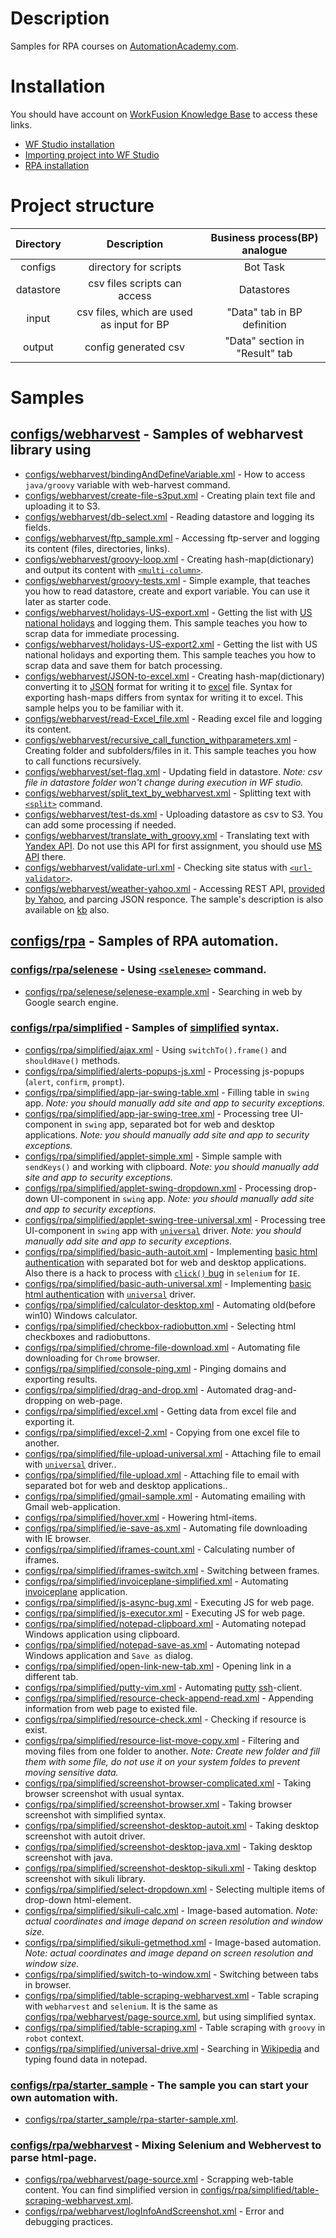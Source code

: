 # Description

Samples for RPA courses on [AutomationAcademy.com](https://automationacademy.com/learn/my/).

# Installation

You should have account on [WorkFusion Knowledge Base](https://kb.workfusion.com/display/START/WorkFusion+Knowledge+Base) to access these links.
* [WF Studio installation](https://kb.workfusion.com/display/WF/Installation+and+Update)
* [Importing project into WF Studio](https://kb.workfusion.com/display/WF/Setup+WorkFusion+Samples+Project+from+GitHub)
* [RPA installation](https://kb.workfusion.com/display/RPA/RPA+Environment+Setup)


# Project structure

Directory | Description | Business process(BP) analogue |
| :-----: | :--------: | :--------: |
|configs | directory for scripts| Bot Task
|datastore | csv files scripts can access| Datastores
|input | csv files, which are used as input for BP| "Data" tab in BP definition|
|output | config generated csv | "Data" section in "Result" tab |

# Samples

## [configs/webharvest](https://github.com/WFAutomationAcademy/RPA-Samples/tree/master/configs/webharvest) - Samples of webharvest library using

* [configs/webharvest/bindingAndDefineVariable.xml](https://github.com/WFAutomationAcademy/RPA-Samples/blob/master/configs/webharvest/bindingAndDefineVariable.xml) -
    How to access `java/groovy` variable with web-harvest command.
* [configs/webharvest/create-file-s3put.xml](https://github.com/WFAutomationAcademy/RPA-Samples/blob/master/configs/webharvest/create-file-s3put.xml) -
    Creating plain text file and uploading it to S3.
* [configs/webharvest/db-select.xml](https://github.com/WFAutomationAcademy/RPA-Samples/blob/master/configs/webharvest/db-select.xml) -
    Reading datastore and logging its fields.
* [configs/webharvest/ftp_sample.xml](https://github.com/WFAutomationAcademy/RPA-Samples/blob/master/configs/webharvest/ftp_sample.xml) -
    Accessing ftp-server and logging its content (files, directories, links).
* [configs/webharvest/groovy-loop.xml](https://github.com/WFAutomationAcademy/RPA-Samples/blob/master/configs/webharvest/groovy-loop.xml) -
    Creating hash-map(dictionary) and output its content with [```<multi-column>```](https://kb.workfusion.com/display/WF/export#export-multi-column).
* [configs/webharvest/groovy-tests.xml](https://github.com/WFAutomationAcademy/RPA-Samples/blob/master/configs/webharvest/groovy-tests.xml) -
    Simple example, that teaches you how to read datastore, create and export variable.
    You can use it later as starter code.
* [configs/webharvest/holidays-US-export.xml](https://github.com/WFAutomationAcademy/RPA-Samples/blob/master/configs/webharvest/holidays-US-export.xml) -
    Getting the list with [US national holidays](https://www.timeanddate.com/holidays/us/2013#!hol=9568127) and logging them.
    This sample teaches you how to scrap data for immediate processing.
* [configs/webharvest/holidays-US-export2.xml](https://github.com/WFAutomationAcademy/RPA-Samples/blob/master/configs/webharvest/holidays-US-export2.xml) -
    Getting the list with US national holidays and exporting them.
    This sample teaches you how to scrap data and save them for batch processing.
* [configs/webharvest/JSON-to-excel.xml](https://github.com/WFAutomationAcademy/RPA-Samples/blob/master/configs/webharvest/JSON-to-excel.xml) -
    Creating hash-map(dictionary) converting it to [JSON](https://www.json.org/) format for
    writing it to [excel](https://products.office.com/en/excel) file. Syntax for exporting
    hash-maps differs from syntax for writing it to excel. This sample helps you to be familiar
    with it.
* [configs/webharvest/read-Excel_file.xml](https://github.com/WFAutomationAcademy/RPA-Samples/blob/master/configs/webharvest/read-Excel_file.xml) -
    Reading excel file and logging its content.
* [configs/webharvest/recursive_call_function_withparameters.xml](https://github.com/WFAutomationAcademy/RPA-Samples/blob/master/configs/webharvest/recursive_call_function_withparameters.xml) -
    Creating folder and subfolders/files in it. This sample teaches you how to call
    functions recursively.
* [configs/webharvest/set-flag.xml](https://github.com/WFAutomationAcademy/RPA-Samples/blob/master/configs/webharvest/set-flag.xml) -
    Updating field in datastore.
    *Note: csv file in datastore folder won't change during execution in WF studio.*
* [configs/webharvest/split_text_by_webharvest.xml](https://github.com/WFAutomationAcademy/RPA-Samples/blob/master/configs/webharvest/split_text_by_webharvest.xml) -
    Splitting text with [```<split>```](https://kb.workfusion.com/display/WF/split) command.
* [configs/webharvest/test-ds.xml](https://github.com/WFAutomationAcademy/RPA-Samples/blob/master/configs/webharvest/test-ds.xml) -
    Uploading datastore as csv to S3. You can add some processing if needed.
* [configs/webharvest/translate_with_groovy.xml](https://github.com/WFAutomationAcademy/RPA-Samples/blob/master/configs/webharvest/translate_with_groovy.xml) -
    Translating text with [Yandex API](https://tech.yandex.com/translate/). Do not use this API
    for first assignment, you should use [MS API](https://www.microsoft.com/en-us/translator/translatorapi.aspx) there.
* [configs/webharvest/validate-url.xml](https://github.com/WFAutomationAcademy/RPA-Samples/blob/master/configs/webharvest/validate-url.xml) -
    Checking site status with [```<url-validator>```](https://kb.workfusion.com/display/WF/url-validator).
* [configs/webharvest/weather-yahoo.xml](https://github.com/WFAutomationAcademy/RPA-Samples/blob/master/configs/webharvest/weather-yahoo.xml) -
    Accessing REST API, [provided by Yahoo](https://query.yahooapis.com/v1/public/yql?q=select%20*%20from%20weather.forecast%20where%20woeid=834463%20and%20u=%27c%27&format=json),
        and parcing JSON responce. The sample's description is also available on [kb](https://kb.workfusion.com/display/RPA/Accessing+REST+API+and+parcing+JSON+responce) also.

## [configs/rpa](https://github.com/WFAutomationAcademy/RPA-Samples/tree/master/configs/rpa) - Samples of RPA automation.

### [configs/rpa/selenese](https://github.com/WFAutomationAcademy/RPA-Samples/tree/master/configs/rpa/selenese) -  Using [```<selenese>```](https://kb.workfusion.com/display/RPA/%5B8.2%5D+-+Selenium+Plugins#id-[8.2]-SeleniumPlugins-capability) command.

* [configs/rpa/selenese/selenese-example.xml](https://github.com/WFAutomationAcademy/RPA-Samples/blob/master/configs/rpa/selenese/selenese-example.xml) -
    Searching in web by Google search engine.

### [configs/rpa/simplified](https://github.com/WFAutomationAcademy/RPA-Samples/tree/master/configs/rpa/simplified) - Samples of [simplified](https://kb.workfusion.com/display/RPA/Simplified+Robotics+API) syntax.
* [configs/rpa/simplified/ajax.xml](https://github.com//WFAutomationAcademy/RPA-Samples/blob/master/configs/rpa/simplified/ajax.xml) -
	Using ```switchTo().frame()``` and ```shouldHave()``` methods.
* [configs/rpa/simplified/alerts-popups-js.xml](https://github.com//WFAutomationAcademy/RPA-Samples/blob/master/configs/rpa/simplified/alerts-popups-js.xml) -
	Processing js-popups (`alert`, `confirm`, `prompt`).
* [configs/rpa/simplified/app-jar-swing-table.xml](https://github.com//WFAutomationAcademy/RPA-Samples/blob/master/configs/rpa/simplified/app-jar-swing-table.xml) -
	Filling table in `swing` app. *Note: you should manually add site and app to security exceptions.*
* [configs/rpa/simplified/app-jar-swing-tree.xml](https://github.com//WFAutomationAcademy/RPA-Samples/blob/master/configs/rpa/simplified/app-jar-swing-tree.xml) -
	Processing tree UI-component in `swing` app, separated bot for web and desktop applications.
	*Note: you should manually add site and app to security exceptions.*
* [configs/rpa/simplified/applet-simple.xml](https://github.com//WFAutomationAcademy/RPA-Samples/blob/master/configs/rpa/simplified/applet-simple.xml) -
	Simple sample with ```sendKeys()``` and working with clipboard.
	*Note: you should manually add site and app to security exceptions.*
* [configs/rpa/simplified/applet-swing-dropdown.xml](https://github.com//WFAutomationAcademy/RPA-Samples/blob/master/configs/rpa/simplified/applet-swing-dropdown.xml) -
	Processing drop-down UI-component in `swing` app.
	*Note: you should manually add site and app to security exceptions.*
* [configs/rpa/simplified/applet-swing-tree-universal.xml](https://github.com//WFAutomationAcademy/RPA-Samples/blob/master/configs/rpa/simplified/applet-swing-tree-universal.xml) -
	Processing tree UI-component in `swing` app with
	[`universal`](https://kb.workfusion.com/display/RPA/Universal+RPA+Driver) driver.
	*Note: you should manually add site and app to security exceptions.*
* [configs/rpa/simplified/basic-auth-autoit.xml](https://github.com//WFAutomationAcademy/RPA-Samples/blob/master/configs/rpa/simplified/basic-auth-autoit.xml) -
	Implementing [basic html authentication](https://en.wikipedia.org/wiki/Basic_access_authentication)
    with separated bot for web and desktop applications.
    Also there is a hack to process with [```click()``` bug](https://github.com/SeleniumHQ/selenium/issues/4292) in `selenium` for `IE`.
* [configs/rpa/simplified/basic-auth-universal.xml](https://github.com//WFAutomationAcademy/RPA-Samples/blob/master/configs/rpa/simplified/basic-auth-universal.xml) -
	Implementing [basic html authentication](https://en.wikipedia.org/wiki/Basic_access_authentication)
    with [`universal`](https://kb.workfusion.com/display/RPA/Universal+RPA+Driver) driver.
* [configs/rpa/simplified/calculator-desktop.xml](https://github.com//WFAutomationAcademy/RPA-Samples/blob/master/configs/rpa/simplified/calculator-desktop.xml) -
	Automating old(before win10) Windows calculator.
* [configs/rpa/simplified/checkbox-radiobutton.xml](https://github.com//WFAutomationAcademy/RPA-Samples/blob/master/configs/rpa/simplified/checkbox-radiobutton.xml) -
	Selecting html checkboxes and radiobuttons.
* [configs/rpa/simplified/chrome-file-download.xml](https://github.com//WFAutomationAcademy/RPA-Samples/blob/master/configs/rpa/simplified/chrome-file-download.xml) -
	Automating file downloading for `Chrome` browser.
* [configs/rpa/simplified/console-ping.xml](https://github.com//WFAutomationAcademy/RPA-Samples/blob/master/configs/rpa/simplified/console-ping.xml) -
	Pinging domains and exporting results.
* [configs/rpa/simplified/drag-and-drop.xml](https://github.com//WFAutomationAcademy/RPA-Samples/blob/master/configs/rpa/simplified/drag-and-drop.xml) -
	Automated drag-and-dropping on web-page.
* [configs/rpa/simplified/excel.xml](https://github.com//WFAutomationAcademy/RPA-Samples/blob/master/configs/rpa/simplified/excel.xml) -
	Getting data from excel file and exporting it.
* [configs/rpa/simplified/excel-2.xml](https://github.com//WFAutomationAcademy/RPA-Samples/blob/master/configs/rpa/simplified/excel-2.xml) -
	Copying from one excel file to another.
* [configs/rpa/simplified/file-upload-universal.xml](https://github.com//WFAutomationAcademy/RPA-Samples/blob/master/configs/rpa/simplified/file-upload-universal.xml) -
	Attaching file to email with [`universal`](https://kb.workfusion.com/display/RPA/Universal+RPA+Driver) driver..
* [configs/rpa/simplified/file-upload.xml](https://github.com//WFAutomationAcademy/RPA-Samples/blob/master/configs/rpa/simplified/file-upload.xml) -
	Attaching file to email with separated bot for web and desktop applications..
* [configs/rpa/simplified/gmail-sample.xml](https://github.com//WFAutomationAcademy/RPA-Samples/blob/master/configs/rpa/simplified/gmail-sample.xml) -
	Automating emailing with Gmail web-application.
* [configs/rpa/simplified/hover.xml](https://github.com//WFAutomationAcademy/RPA-Samples/blob/master/configs/rpa/simplified/hover.xml) -
	Howering html-items.
* [configs/rpa/simplified/ie-save-as.xml](https://github.com//WFAutomationAcademy/RPA-Samples/blob/master/configs/rpa/simplified/ie-save-as.xml) -
	Automating file downloading with IE browser.
* [configs/rpa/simplified/iframes-count.xml](https://github.com//WFAutomationAcademy/RPA-Samples/blob/master/configs/rpa/simplified/iframes-count.xml) -
	Calculating number of iframes.
* [configs/rpa/simplified/iframes-switch.xml](https://github.com//WFAutomationAcademy/RPA-Samples/blob/master/configs/rpa/simplified/iframes-switch.xml) -
	Switching between frames.
* [configs/rpa/simplified/invoiceplane-simplified.xml](https://github.com//WFAutomationAcademy/RPA-Samples/blob/master/configs/rpa/simplified/invoiceplane-simplified.xml) -
	Automating [invoiceplane](https://invoiceplane.workfusion.com) application.
* [configs/rpa/simplified/js-async-bug.xml](https://github.com//WFAutomationAcademy/RPA-Samples/blob/master/configs/rpa/simplified/js-async-bug.xml) -
	Executing JS for web page.
* [configs/rpa/simplified/js-executor.xml](https://github.com//WFAutomationAcademy/RPA-Samples/blob/master/configs/rpa/simplified/js-executor.xml) -
	Executing JS for web page.
* [configs/rpa/simplified/notepad-clipboard.xml](https://github.com//WFAutomationAcademy/RPA-Samples/blob/master/configs/rpa/simplified/notepad-clipboard.xml) -
	Automating notepad Windows application using clipboard.
* [configs/rpa/simplified/notepad-save-as.xml](https://github.com//WFAutomationAcademy/RPA-Samples/blob/master/configs/rpa/simplified/notepad-save-as.xml) -
	Automating notepad Windows application and `Save as` dialog.
* [configs/rpa/simplified/open-link-new-tab.xml](https://github.com//WFAutomationAcademy/RPA-Samples/blob/master/configs/rpa/simplified/open-link-new-tab.xml) -
	Opening link in a different tab.
* [configs/rpa/simplified/putty-vim.xml](https://github.com//WFAutomationAcademy/RPA-Samples/blob/master/configs/rpa/simplified/putty-vim.xml) -
	Automating [putty](https://www.putty.org/) [ssh](https://www.ssh.com/ssh/protocol/)-client.
* [configs/rpa/simplified/resource-check-append-read.xml](https://github.com//WFAutomationAcademy/RPA-Samples/blob/master/configs/rpa/simplified/resource-check-append-read.xml) -
	Appending information from web page to existed file.
* [configs/rpa/simplified/resource-check.xml](https://github.com//WFAutomationAcademy/RPA-Samples/blob/master/configs/rpa/simplified/resource-check.xml) -
	Checking if resource is exist.
* [configs/rpa/simplified/resource-list-move-copy.xml](https://github.com//WFAutomationAcademy/RPA-Samples/blob/master/configs/rpa/simplified/resource-list-move-copy.xml) -
	Filtering and moving files from one folder to another.
	*Note: Create new folder and fill them with some file, do not use it on your system foldes to
	prevent moving sensitive data.*
* [configs/rpa/simplified/screenshot-browser-complicated.xml](https://github.com//WFAutomationAcademy/RPA-Samples/blob/master/configs/rpa/simplified/screenshot-browser-complicated.xml) -
	Taking browser screenshot with usual syntax.
* [configs/rpa/simplified/screenshot-browser.xml](https://github.com//WFAutomationAcademy/RPA-Samples/blob/master/configs/rpa/simplified/screenshot-browser.xml) -
	Taking browser screenshot with simplified syntax.
* [configs/rpa/simplified/screenshot-desktop-autoit.xml](https://github.com//WFAutomationAcademy/RPA-Samples/blob/master/configs/rpa/simplified/screenshot-desktop-autoit.xml) -
	Taking desktop screenshot with autoit driver.
* [configs/rpa/simplified/screenshot-desktop-java.xml](https://github.com//WFAutomationAcademy/RPA-Samples/blob/master/configs/rpa/simplified/screenshot-desktop-java.xml) -
	Taking desktop screenshot with java.
* [configs/rpa/simplified/screenshot-desktop-sikuli.xml](https://github.com//WFAutomationAcademy/RPA-Samples/blob/master/configs/rpa/simplified/screenshot-desktop-sikuli.xml) -
	Taking desktop screenshot with sikuli library.
* [configs/rpa/simplified/select-dropdown.xml](https://github.com//WFAutomationAcademy/RPA-Samples/blob/master/configs/rpa/simplified/select-dropdown.xml) -
	Selecting multiple items of drop-down html-element.
* [configs/rpa/simplified/sikuli-calc.xml](https://github.com//WFAutomationAcademy/RPA-Samples/blob/master/configs/rpa/simplified/sikuli-calc.xml) -
	Image-based automation.
	*Note: actual coordinates and image depand on screen resolution and window size.*
* [configs/rpa/simplified/sikuli-getmethod.xml](https://github.com//WFAutomationAcademy/RPA-Samples/blob/master/configs/rpa/simplified/sikuli-getmethod.xml) -
    Image-based automation.
	*Note: actual coordinates and image depand on screen resolution and window size.*
* [configs/rpa/simplified/switch-to-window.xml](https://github.com//WFAutomationAcademy/RPA-Samples/blob/master/configs/rpa/simplified/switch-to-window.xml) -
	Switching between tabs in browser.
* [configs/rpa/simplified/table-scraping-webharvest.xml](https://github.com//WFAutomationAcademy/RPA-Samples/blob/master/configs/rpa/simplified/table-scraping-webharvest.xml) -
	Table scraping with `webharvest` and `selenium`. It is the same as
	[configs/rpa/webharvest/page-source.xml](https://github.com/WFAutomationAcademy/RPA-Samples/blob/master/configs/rpa/webharvest/page-source.xml),
	but using simplified syntax.
* [configs/rpa/simplified/table-scraping.xml](https://github.com//WFAutomationAcademy/RPA-Samples/blob/master/configs/rpa/simplified/table-scraping.xml) -
	Table scraping with `groovy` in `robot` context.
* [configs/rpa/simplified/universal-drive.xml](https://github.com//WFAutomationAcademy/RPA-Samples/blob/master/configs/rpa/simplified/universal-drive.xml) -
	Searching in [Wikipedia](https://www.wikipedia.org/) and typing found data in notepad.

### [configs/rpa/starter_sample](https://github.com/WFAutomationAcademy/RPA-Samples/tree/master/configs/rpa/starter_sample) - The sample you can start your own automation with.

* [configs/rpa/starter_sample/rpa-starter-sample.xml](https://github.com/WFAutomationAcademy/RPA-Samples/blob/master/configs/rpa/starter_sample/rpa-starter-sample.xml).

### [configs/rpa/webharvest](https://github.com/WFAutomationAcademy/RPA-Samples/tree/master/configs/rpa/webharvest) - Mixing Selenium and Webhervest to parse html-page.

* [configs/rpa/webharvest/page-source.xml](https://github.com/WFAutomationAcademy/RPA-Samples/blob/master/configs/rpa/webharvest/page-source.xml) -
    Scrapping web-table content. You can find simplified version in
    [configs/rpa/simplified/table-scraping-webharvest.xml](https://github.com//WFAutomationAcademy/RPA-Samples/blob/master/configs/rpa/simplified/table-scraping-webharvest.xml).
* [configs/rpa/webharvest/logInfoAndScreenshot.xml](https://github.com/WFAutomationAcademy/rpa_samples/blob/master/configs/rpa/webharvest/logInfoAndScreenshot.xml) - 
    Error and debugging practices.

